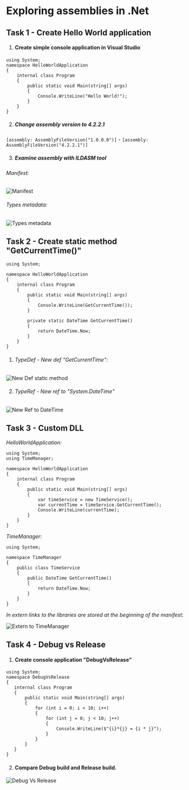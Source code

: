 # Exploring assemblies in .Net

## Task 1 - Create Hello World application

1. #### Create simple console application in Visual Studio
```
using System;
namespace HelloWorldApplication
{
    internal class Program
    {
        public static void Main(string[] args)
        {
            Console.WriteLine("Hello World!");
        }
    }
}
```
2. ##### Change assembly version to 4.2.2.1
`[assembly: AssemblyFileVersion("1.0.0.0")]` - `[assembly: AssemblyFileVersion("4.2.2.1")]`

3. ##### Examine assembly with ILDASM tool
  ###### Manifest:
  ![Manifest](https://i.ibb.co/Jvd5XHq/Manifest.png)

  ###### Types metadata:
  ![Types metadata](https://i.ibb.co/WtJGvHV/TypeDef.png)


 ## Task 2 - Create static method "GetCurrentTime()"

```
using System;

namespace HelloWorldApplication
{
    internal class Program
    {
        public static void Main(string[] args)
        {
            Console.WriteLine(GetCurrentTime());
        }

        private static DateTime GetCurrentTime()
        {
            return DateTime.Now;
        }
    }
}
```
1. ###### TypeDef - New def "GetCurrentTime":
![New Def static method](https://i.ibb.co/C1pVt08/Type-Def-Static-Method.png)

2. ###### TypeRef - New ref to "System.DateTime"
![New Ref to DateTime](https://i.ibb.co/vYrmRmY/Type-Ref-Data-Time.png)

## Task 3 - Custom DLL
*HelloWorldApplication:*
```
using System;
using TimeManager;

namespace HelloWorldApplication
{
    internal class Program
    {
        public static void Main(string[] args)
        {
            var timeService = new TimeService();
            var currentTime = timeService.GetCurrentTime();
            Console.WriteLine(currentTime);
        }
    }
}
```
*TimeManager:*
```
using System;

namespace TimeManager
{
    public class TimeService
    {
        public DateTime GetCurrentTime()
        {
            return DateTime.Now;
        }
    }
}
```
*In extern links to the libraries are stored at the beginning of the manifest:*

![Extern to TimeManager](https://i.ibb.co/Nn5Y2qc/Extern-To-Time-Manager.png)

## Task 4 - Debug vs Release

 1. #### Create console application "DebugVsRelease"
 ```
using System;
namespace DebugVsRelease
{
    internal class Program
    {
        public static void Main(string[] args)
        {
            for (int i = 0; i < 10; i++)
            {
                for (int j = 0; j < 10; j++)
                {
                    Console.WriteLine($"{i}*{j} = {i * j}");
                }
            }
        }
    }
}
```
 2. #### Compare Debug build and Release build.
![Debug Vs Release](https://i.ibb.co/zmyHK00/Debug-Vs-Release.png)
